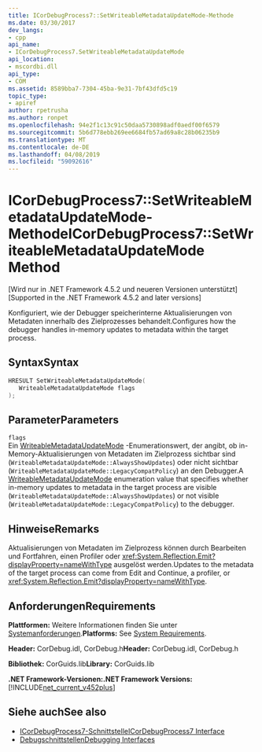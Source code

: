 ```yaml
---
title: ICorDebugProcess7::SetWriteableMetadataUpdateMode-Methode
ms.date: 03/30/2017
dev_langs:
- cpp
api_name:
- ICorDebugProcess7.SetWriteableMetadataUpdateMode
api_location:
- mscordbi.dll
api_type:
- COM
ms.assetid: 8589bba7-7304-45ba-9e31-7bf43dfd5c19
topic_type:
- apiref
author: rpetrusha
ms.author: ronpet
ms.openlocfilehash: 94e2f1c13c91c50daa5730898adf0aedf00f6579
ms.sourcegitcommit: 5b6d778ebb269ee6684fb57ad69a8c28b06235b9
ms.translationtype: MT
ms.contentlocale: de-DE
ms.lasthandoff: 04/08/2019
ms.locfileid: "59092616"
---
```

# <a name="icordebugprocess7setwriteablemetadataupdatemode-method"></a><span data-ttu-id="f1c32-102">ICorDebugProcess7::SetWriteableMetadataUpdateMode-Methode</span><span class="sxs-lookup"><span data-stu-id="f1c32-102">ICorDebugProcess7::SetWriteableMetadataUpdateMode Method</span></span>
<span data-ttu-id="f1c32-103">[Wird nur in .NET Framework 4.5.2 und neueren Versionen unterstützt]</span><span class="sxs-lookup"><span data-stu-id="f1c32-103">[Supported in the .NET Framework 4.5.2 and later versions]</span></span>  
  
 <span data-ttu-id="f1c32-104">Konfiguriert, wie der Debugger speicherinterne Aktualisierungen von Metadaten innerhalb des Zielprozesses behandelt.</span><span class="sxs-lookup"><span data-stu-id="f1c32-104">Configures how the debugger handles in-memory updates to metadata within the target process.</span></span>  
  
## <a name="syntax"></a><span data-ttu-id="f1c32-105">Syntax</span><span class="sxs-lookup"><span data-stu-id="f1c32-105">Syntax</span></span>  
  
```cpp
HRESULT SetWriteableMetadataUpdateMode(  
   WriteableMetadataUpdateMode flags  
);  
```  
  
## <a name="parameters"></a><span data-ttu-id="f1c32-106">Parameter</span><span class="sxs-lookup"><span data-stu-id="f1c32-106">Parameters</span></span>  
 `flags`  
 <span data-ttu-id="f1c32-107">Ein [WriteableMetadataUpdateMode](../../../../docs/framework/unmanaged-api/debugging/writeablemetadataupdatemode-enumeration.md) -Enumerationswert, der angibt, ob in-Memory-Aktualisierungen von Metadaten im Zielprozess sichtbar sind (`WriteableMetadataUpdateMode::AlwaysShowUpdates`) oder nicht sichtbar (`WriteableMetadataUpdateMode::LegacyCompatPolicy`) an den Debugger.</span><span class="sxs-lookup"><span data-stu-id="f1c32-107">A [WriteableMetadataUpdateMode](../../../../docs/framework/unmanaged-api/debugging/writeablemetadataupdatemode-enumeration.md) enumeration value that specifies whether in-memory updates to metadata in the target process are visible (`WriteableMetadataUpdateMode::AlwaysShowUpdates`) or not visible (`WriteableMetadataUpdateMode::LegacyCompatPolicy`) to the debugger.</span></span>  
  
## <a name="remarks"></a><span data-ttu-id="f1c32-108">Hinweise</span><span class="sxs-lookup"><span data-stu-id="f1c32-108">Remarks</span></span>  
 <span data-ttu-id="f1c32-109">Aktualisierungen von Metadaten im Zielprozess können durch Bearbeiten und Fortfahren, einen Profiler oder <xref:System.Reflection.Emit?displayProperty=nameWithType> ausgelöst werden.</span><span class="sxs-lookup"><span data-stu-id="f1c32-109">Updates to the metadata of the target process can come from Edit and Continue, a profiler, or <xref:System.Reflection.Emit?displayProperty=nameWithType>.</span></span>  
  
## <a name="requirements"></a><span data-ttu-id="f1c32-110">Anforderungen</span><span class="sxs-lookup"><span data-stu-id="f1c32-110">Requirements</span></span>  
 <span data-ttu-id="f1c32-111">**Plattformen:** Weitere Informationen finden Sie unter [Systemanforderungen](../../../../docs/framework/get-started/system-requirements.md).</span><span class="sxs-lookup"><span data-stu-id="f1c32-111">**Platforms:** See [System Requirements](../../../../docs/framework/get-started/system-requirements.md).</span></span>  
  
 <span data-ttu-id="f1c32-112">**Header:** CorDebug.idl, CorDebug.h</span><span class="sxs-lookup"><span data-stu-id="f1c32-112">**Header:** CorDebug.idl, CorDebug.h</span></span>  
  
 <span data-ttu-id="f1c32-113">**Bibliothek:** CorGuids.lib</span><span class="sxs-lookup"><span data-stu-id="f1c32-113">**Library:** CorGuids.lib</span></span>  
  
 **<span data-ttu-id="f1c32-114">.NET Framework-Versionen:</span><span class="sxs-lookup"><span data-stu-id="f1c32-114">.NET Framework Versions:</span></span>** [!INCLUDE[net_current_v452plus](../../../../includes/net-current-v452plus-md.md)]  
  
## <a name="see-also"></a><span data-ttu-id="f1c32-115">Siehe auch</span><span class="sxs-lookup"><span data-stu-id="f1c32-115">See also</span></span>

- [<span data-ttu-id="f1c32-116">ICorDebugProcess7-Schnittstelle</span><span class="sxs-lookup"><span data-stu-id="f1c32-116">ICorDebugProcess7 Interface</span></span>](../../../../docs/framework/unmanaged-api/debugging/icordebugprocess7-interface.md)
- [<span data-ttu-id="f1c32-117">Debugschnittstellen</span><span class="sxs-lookup"><span data-stu-id="f1c32-117">Debugging Interfaces</span></span>](../../../../docs/framework/unmanaged-api/debugging/debugging-interfaces.md)
